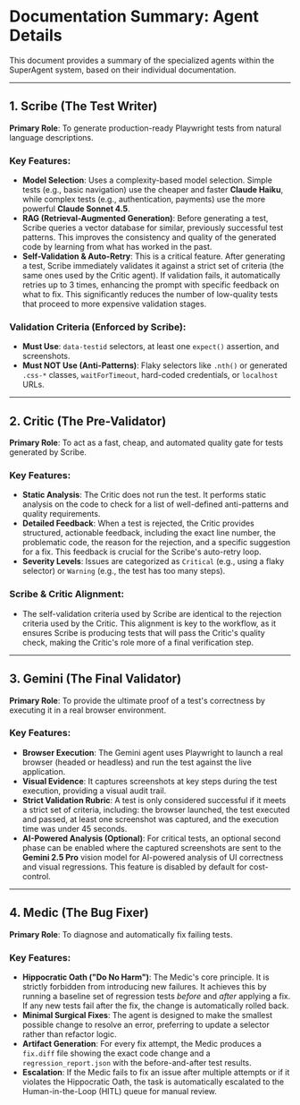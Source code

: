 # Documentation Summary: Agent Details

This document provides a summary of the specialized agents within the SuperAgent system, based on their individual documentation.

---

## 1. Scribe (The Test Writer)

**Primary Role**: To generate production-ready Playwright tests from natural language descriptions.

### Key Features:
- **Model Selection**: Uses a complexity-based model selection. Simple tests (e.g., basic navigation) use the cheaper and faster **Claude Haiku**, while complex tests (e.g., authentication, payments) use the more powerful **Claude Sonnet 4.5**.
- **RAG (Retrieval-Augmented Generation)**: Before generating a test, Scribe queries a vector database for similar, previously successful test patterns. This improves the consistency and quality of the generated code by learning from what has worked in the past.
- **Self-Validation & Auto-Retry**: This is a critical feature. After generating a test, Scribe immediately validates it against a strict set of criteria (the same ones used by the Critic agent). If validation fails, it automatically retries up to 3 times, enhancing the prompt with specific feedback on what to fix. This significantly reduces the number of low-quality tests that proceed to more expensive validation stages.

### Validation Criteria (Enforced by Scribe):
- **Must Use**: `data-testid` selectors, at least one `expect()` assertion, and screenshots.
- **Must NOT Use (Anti-Patterns)**: Flaky selectors like `.nth()` or generated `.css-*` classes, `waitForTimeout`, hard-coded credentials, or `localhost` URLs.

---

## 2. Critic (The Pre-Validator)

**Primary Role**: To act as a fast, cheap, and automated quality gate for tests generated by Scribe.

### Key Features:
- **Static Analysis**: The Critic does not run the test. It performs static analysis on the code to check for a list of well-defined anti-patterns and quality requirements.
- **Detailed Feedback**: When a test is rejected, the Critic provides structured, actionable feedback, including the exact line number, the problematic code, the reason for the rejection, and a specific suggestion for a fix. This feedback is crucial for the Scribe's auto-retry loop.
- **Severity Levels**: Issues are categorized as `Critical` (e.g., using a flaky selector) or `Warning` (e.g., the test has too many steps).

### Scribe & Critic Alignment:
- The self-validation criteria used by Scribe are identical to the rejection criteria used by the Critic. This alignment is key to the workflow, as it ensures Scribe is producing tests that will pass the Critic's quality check, making the Critic's role more of a final verification step.

---

## 3. Gemini (The Final Validator)

**Primary Role**: To provide the ultimate proof of a test's correctness by executing it in a real browser environment.

### Key Features:
- **Browser Execution**: The Gemini agent uses Playwright to launch a real browser (headed or headless) and run the test against the live application.
- **Visual Evidence**: It captures screenshots at key steps during the test execution, providing a visual audit trail.
- **Strict Validation Rubric**: A test is only considered successful if it meets a strict set of criteria, including: the browser launched, the test executed and passed, at least one screenshot was captured, and the execution time was under 45 seconds.
- **AI-Powered Analysis (Optional)**: For critical tests, an optional second phase can be enabled where the captured screenshots are sent to the **Gemini 2.5 Pro** vision model for AI-powered analysis of UI correctness and visual regressions. This feature is disabled by default for cost-control.

---

## 4. Medic (The Bug Fixer)

**Primary Role**: To diagnose and automatically fix failing tests.

### Key Features:
- **Hippocratic Oath ("Do No Harm")**: The Medic's core principle. It is strictly forbidden from introducing new failures. It achieves this by running a baseline set of regression tests *before* and *after* applying a fix. If any new tests fail after the fix, the change is automatically rolled back.
- **Minimal Surgical Fixes**: The agent is designed to make the smallest possible change to resolve an error, preferring to update a selector rather than refactor logic.
- **Artifact Generation**: For every fix attempt, the Medic produces a `fix.diff` file showing the exact code change and a `regression_report.json` with the before-and-after test results.
- **Escalation**: If the Medic fails to fix an issue after multiple attempts or if it violates the Hippocratic Oath, the task is automatically escalated to the Human-in-the-Loop (HITL) queue for manual review.
